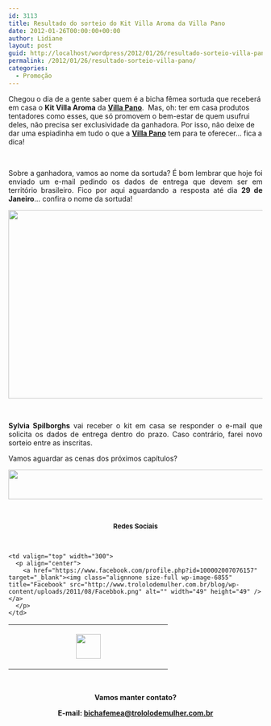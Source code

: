 ```yaml
---
id: 3113
title: Resultado do sorteio do Kit Villa Aroma da Villa Pano
date: 2012-01-26T00:00:00+00:00
author: Lidiane
layout: post
guid: http://localhost/wordpress/2012/01/26/resultado-sorteio-villa-pano/
permalink: /2012/01/26/resultado-sorteio-villa-pano/
categories:
  - Promoção
---
```

Chegou o dia de a gente saber quem é a bicha fêmea sortuda que receberá em casa o **Kit Villa Aroma** da **<a href="http://villapano.com.br/" target="_blank">Villa Pano</a>**.  Mas, oh: ter em casa produtos tentadores como esses, que só promovem o bem-estar de quem usufrui deles, não precisa ser exclusividade da ganhadora. Por isso, não deixe de dar uma espiadinha em tudo o que a **<a href="http://villapano.com.br/" target="_blank">Villa Pano</a>** tem para te oferecer… fica a dica!

&nbsp;

<p align="justify">
  Sobre a ganhadora, vamos ao nome da sortuda? É bom lembrar que hoje foi enviado um e-mail pedindo os dados de entrega que devem ser em território brasileiro. Fico por aqui aguardando a resposta até dia <strong>29 de Janeiro</strong>… confira o nome da sortuda!
</p>

<!--more-->

<p align="center">
  <a href="http://www.trololodemulher.com.br/blog/wp-content/uploads/2012/01/KIT-SABONETE-VILLA-AROMA2.png"><img class="alignnone size-full wp-image-8520" title="KIT SABONETE VILLA AROMA[2]" src="http://www.trololodemulher.com.br/blog/wp-content/uploads/2012/01/KIT-SABONETE-VILLA-AROMA2.png" alt="" width="600" height="374" /></a>
</p>

&nbsp;

<p align="justify">
  <strong>Sylvia Spilborghs</strong> vai receber o kit em casa se responder o e-mail que solicita os dados de entrega dentro do prazo. Caso contrário, farei novo sorteio entre as inscritas.
</p>

<p align="justify">
  Vamos aguardar as cenas dos próximos capítulos?
</p>

<p align="center">
  <a href="http://feedburner.google.com/fb/a/mailverify?uri=blogbichafemea&loc=pt_BR" target="_blank"><img class="alignnone size-full wp-image-8451" title="Assine o Bicha Fêmea grátis!" src="http://www.trololodemulher.com.br/blog/wp-content/uploads/2012/01/rodapé.png" alt="" width="600" height="59" /></a>
</p>

&nbsp;

<p align="center">
  <strong><span style="font-size: small;">Redes Sociais</span></strong>
</p>

&nbsp;

<table width="600" border="0" cellspacing="0" cellpadding="2">
  <tr>
    <td valign="top" width="300">
      <p align="center">
        <a href="https://twitter.com/#%21/bichafemea" target="_blank"><img class="alignnone size-full wp-image-6857" title="Twitter" src="http://www.trololodemulher.com.br/blog/wp-content/uploads/2011/08/Twitter.png" alt="" width="49" height="49" /></a>
      </p>
    </td>
    
    <td valign="top" width="300">
      <p align="center">
        <a href="https://www.facebook.com/profile.php?id=100002007076157" target="_blank"><img class="alignnone size-full wp-image-6855" title="Facebook" src="http://www.trololodemulher.com.br/blog/wp-content/uploads/2011/08/Facebbok.png" alt="" width="49" height="49" /></a>
      </p>
    </td>
  </tr>
</table>

&nbsp;

<p align="center">
  <strong>Vamos manter contato?</strong>
</p>

<p align="center">
  <strong>E-mail: <a href="mailto:bichafemea@trololodemulher.com.br">bichafemea@trololodemulher.com.br</a></strong>
</p>